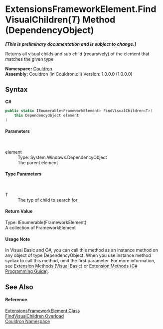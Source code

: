 # ExtensionsFrameworkElement.FindVisualChildren(*T*) Method (DependencyObject)
 _**\[This is preliminary documentation and is subject to change.\]**_

Returns all visual childs and sub child (recursively) of the element that matches the given type

**Namespace:**&nbsp;<a href="N_Couldron">Couldron</a><br />**Assembly:**&nbsp;Couldron (in Couldron.dll) Version: 1.0.0.0 (1.0.0.0)

## Syntax

**C#**<br />
``` C#
public static IEnumerable<FrameworkElement> FindVisualChildren<T>(
	this DependencyObject element
)

```


#### Parameters
&nbsp;<dl><dt>element</dt><dd>Type: System.Windows.DependencyObject<br />The parent element</dd></dl>

#### Type Parameters
&nbsp;<dl><dt>T</dt><dd>The typ of child to search for</dd></dl>

#### Return Value
Type: IEnumerable(FrameworkElement)<br />A collection of FrameworkElement

#### Usage Note
In Visual Basic and C#, you can call this method as an instance method on any object of type DependencyObject. When you use instance method syntax to call this method, omit the first parameter. For more information, see <a href="http://msdn.microsoft.com/en-us/library/bb384936.aspx">Extension Methods (Visual Basic)</a> or <a href="http://msdn.microsoft.com/en-us/library/bb383977.aspx">Extension Methods (C# Programming Guide)</a>.

## See Also


#### Reference
<a href="T_Couldron_ExtensionsFrameworkElement">ExtensionsFrameworkElement Class</a><br /><a href="Overload_Couldron_ExtensionsFrameworkElement_FindVisualChildren">FindVisualChildren Overload</a><br /><a href="N_Couldron">Couldron Namespace</a><br />